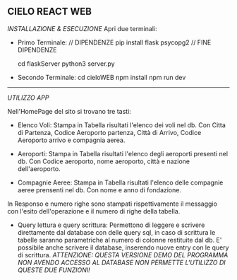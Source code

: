 CIELO REACT WEB
----------------------------------------------
*INSTALLAZIONE & ESECUZIONE*
Apri due terminali:

 - Primo Terminale:
 	// DIPENDENZE
 	pip install flask psycopg2
	// FINE DIPENDENZE
	
 	cd flaskServer
 	python3 server.py

 - Secondo Terminale:
	cd cieloWEB
	npm install
	npm run dev
	
	
----------------------------------------------
*UTILIZZO APP*	

Nell'HomePage del sito si trovano tre tasti:
 - Elenco Voli:
 	Stampa in Tabella risultati l'elenco dei voli nel db.
	Con Citta di Partenza, Codice Aeroporto partenza, Città di Arrivo, Codice Aeroporto arrivo e compagnia aerea.

 - Aeroporti:
 	Stampa in Tabella risultati l'elenco degli aeroporti presenti nel db.
 	Con Codice aeroporto, nome aeroporto, città e nazione dell'aeroporto.
 	
 - Compagnie Aeree:
 	Stampa in Tabella risultati l'elenco delle compagnie aeree prensenti nel db.
 	Con nome e anno di fondazione.
 	
In Responso e numero righe sono stampati rispettivamente il messaggio con l'esito dell'operazione e il numero di righe della tabella.

 - Query lettura e query scrittura:
 	Permettono di leggere e scrivere direttamente dal database con delle query sql, in caso di scrittura le tabelle saranno parametriche al numero di colonne restituite dal db.
 	E' possibile anche scrivere il database, inserendo nuove entry con le query di scrittura.
 	*ATTENZIONE: QUESTA VERSIONE DEMO DEL PROGRAMMA NON AVENDO ACCESSO AL DATABASE NON PERMETTE L'UTILIZZO DI QUESTE DUE FUNZIONI!*

	
